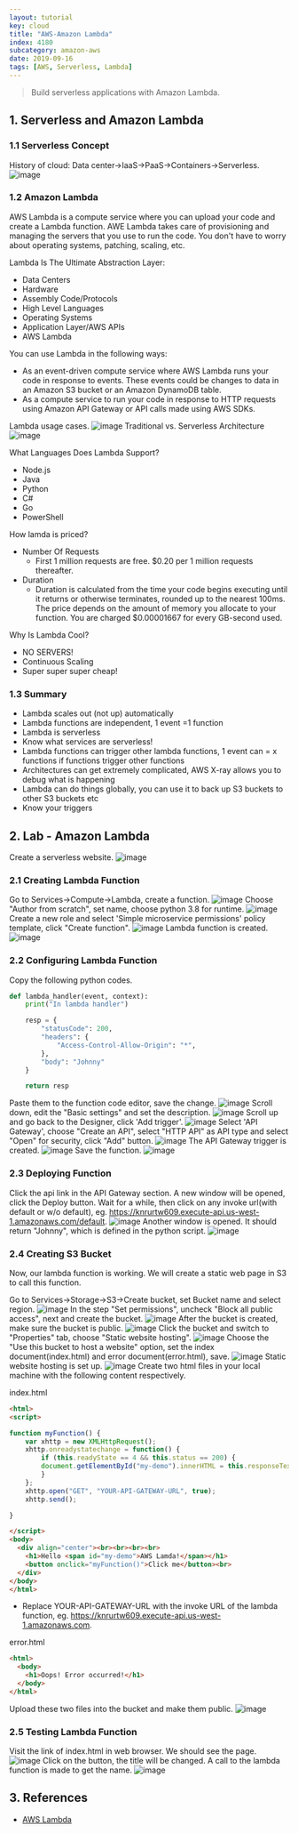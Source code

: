 ```yaml
---
layout: tutorial
key: cloud
title: "AWS-Amazon Lambda"
index: 4180
subcategory: amazon-aws
date: 2019-09-16
tags: [AWS, Serverless, Lambda]
---
```


> Build serverless applications with Amazon Lambda.

## 1. Serverless and Amazon Lambda
### 1.1 Serverless Concept
History of cloud: Data center->IaaS->PaaS->Containers->Serverless.
![image](/assets/images/cloud/4115/history-of-cloud.jpg)
### 1.2 Amazon Lambda
AWS Lambda is a compute service where you can upload your code and create a Lambda function. AWE Lambda takes care of provisioning and managing the servers that you use to run the code. You don't have to worry about operating systems, patching, scaling, etc.

Lambda Is The Ultimate Abstraction Layer:
* Data Centers
* Hardware
* Assembly Code/Protocols
* High Level Languages
* Operating Systems
* Application Layer/AWS APIs
* AWS Lambda

You can use Lambda in the following ways:
* As an event-driven compute service where AWS Lambda runs your code in response to events. These events could be changes to data in an Amazon S3 bucket or an Amazon DynamoDB table.
* As a compute service to run your code in response to HTTP requests using Amazon API Gateway or API calls made using AWS SDKs.

Lambda usage cases.
![image](/assets/images/cloud/4115/aws-lambda.jpg)
Traditional vs. Serverless Architecture
![image](/assets/images/cloud/4115/traditional-vs-serverless.jpeg)

What Languages Does Lambda Support?
* Node.js
* Java
* Python
* C#
* Go
* PowerShell

How lamda is priced?
* Number Of Requests
  - First 1 million requests are free. $0.20 per 1 million requests thereafter.
* Duration
  - Duration is calculated from the time your code begins executing until it returns or otherwise terminates, rounded up to the nearest 100ms. The price depends on the amount of memory you allocate to your function. You are charged $0.00001667 for every GB-second used.

Why Is Lambda Cool?
* NO SERVERS!
* Continuous Scaling
* Super super super cheap!

### 1.3 Summary
* Lambda scales out (not up) automatically
* Lambda functions are independent, 1 event =1 function
* Lambda is serverless
* Know what services are serverless!
* Lambda functions can trigger other lambda functions, 1 event can = x functions if functions trigger other functions
* Architectures can get extremely complicated, AWS X-ray allows you to debug what is happening
* Lambda can do things globally, you can use it to back up S3 buckets to other S3 buckets etc
* Know your triggers

## 2. Lab - Amazon Lambda
Create a serverless website.
![image](/assets/images/cloud/4115/10-2-build-serverless-1.png)
### 2.1 Creating Lambda Function
Go to Services->Compute->Lambda, create a function.
![image](/assets/images/cloud/4115/10-2-build-serverless-2.png)
Choose "Author from scratch", set name, choose python 3.8 for runtime.
![image](/assets/images/cloud/4115/10-2-build-serverless-3.png)
Create a new role and select 'Simple microservice permissions' policy template, click "Create function".
![image](/assets/images/cloud/4115/10-2-build-serverless-4.png)
Lambda function is created.
![image](/assets/images/cloud/4115/10-2-build-serverless-5.png)
### 2.2 Configuring Lambda Function
Copy the following python codes.
```python
def lambda_handler(event, context):
    print("In lambda handler")

    resp = {
        "statusCode": 200,
        "headers": {
            "Access-Control-Allow-Origin": "*",
        },
        "body": "Johnny"
    }

    return resp
```
Paste them to the function code editor, save the change.
![image](/assets/images/cloud/4115/10-2-build-serverless-6.png)
Scroll down, edit the "Basic settings" and set the description.
![image](/assets/images/cloud/4115/10-2-build-serverless-7.png)
Scroll up and go back to the Designer, click 'Add trigger'.
![image](/assets/images/cloud/4115/10-2-build-serverless-8.png)
Select 'API Gateway', choose "Create an API", select "HTTP API" as API type and select "Open" for security, click "Add" button.
![image](/assets/images/cloud/4115/10-2-build-serverless-8-2.png)
The API Gateway trigger is created.
![image](/assets/images/cloud/4115/10-2-build-serverless-10.png)
Save the function.
![image](/assets/images/cloud/4115/10-2-build-serverless-10-2.png)
### 2.3 Deploying Function
Click the api link in the API Gateway section. A new window will be opened, click the Deploy button. Wait for a while, then click on any invoke url(with default or w/o default), eg. https://knrurtw609.execute-api.us-west-1.amazonaws.com/default.
![image](/assets/images/cloud/4115/10-2-build-serverless-10-3.png)
Another window is opened. It should return "Johnny", which is defined in the python script.
![image](/assets/images/cloud/4115/10-2-build-serverless-10-4.png)
### 2.4 Creating S3 Bucket
Now, our lambda function is working. We will create a static web page in S3 to call this function.

Go to Services->Storage->S3->Create bucket, set Bucket name and select region.
![image](/assets/images/cloud/4115/10-2-build-serverless-15.png)
In the step "Set permissions", uncheck "Block all public access", next and create the bucket.
![image](/assets/images/cloud/4115/10-2-build-serverless-15-1.png)
After the bucket is created, make sure the bucket is public.
![image](/assets/images/cloud/4115/10-2-build-serverless-16.png)
Click the bucket and switch to "Properties" tab, choose "Static website hosting".
![image](/assets/images/cloud/4115/10-2-build-serverless-18.png)
Choose the "Use this bucket to host a website" option, set the index document(index.html) and error document(error.html), save.
![image](/assets/images/cloud/4115/10-2-build-serverless-19.png)
Static website hosting is set up.
![image](/assets/images/cloud/4115/10-2-build-serverless-20.png)
Create two html files in your local machine with the following content respectively.

index.html
```html
<html>
<script>

function myFunction() {
    var xhttp = new XMLHttpRequest();
    xhttp.onreadystatechange = function() {
        if (this.readyState == 4 && this.status == 200) {
        document.getElementById("my-demo").innerHTML = this.responseText;
        }
    };
    xhttp.open("GET", "YOUR-API-GATEWAY-URL", true);
    xhttp.send();

}

</script>
<body>
  <div align="center"><br><br><br><br>
    <h1>Hello <span id="my-demo">AWS Lamda!</span></h1>
    <button onclick="myFunction()">Click me</button><br>
  </div>
</body>
</html>
```
* Replace YOUR-API-GATEWAY-URL with the invoke URL of the lambda function, eg. https://knrurtw609.execute-api.us-west-1.amazonaws.com.

error.html
```html
<html>
  <body>
    <h1>Oops! Error occurred!</h1>
  </body>
</html>
```
Upload these two files into the bucket and make them public.
![image](/assets/images/cloud/4115/10-2-build-serverless-21.png)
### 2.5 Testing Lambda Function
Visit the link of index.html in web browser. We should see the page.
![image](/assets/images/cloud/4115/10-2-build-serverless-22.png)
Click on the button, the title will be changed. A call to the lambda function is made to get the name.
![image](/assets/images/cloud/4115/10-2-build-serverless-23.png)

## 3. References
* [AWS Lambda](https://aws.amazon.com/lambda/)
